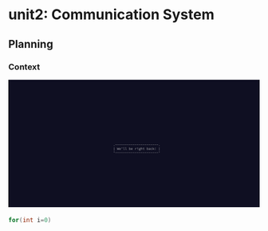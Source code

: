 # unit2: Communication System

## Planning
### Context
![planning](dylan.png)
```.c
for(int i=0)


```
